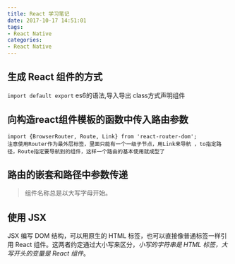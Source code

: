 ```yaml
---
title: React 学习笔记
date: 2017-10-17 14:51:01
tags:
- React Native
categories: 
- React Native
---
```


## 生成 React 组件的方式
`import default export`  es6的语法,导入导出
class方式声明组件

## 向构造react组件模板的函数中传入路由参数
```
import {BrowserRouter, Route, Link} from 'react-router-dom';
注意使用Router作为最外层标签，里面只能有一个一级子节点，用Link来导航 ，to指定路径，Route指定要导航到的组件，这样一个路由的基本使用就成型了
```

## 路由的嵌套和路径中参数传递

> 组件名称总是以大写字母开始。

## 使用 JSX
JSX 编写 DOM 结构，可以用原生的 HTML 标签，也可以直接像普通标签一样引用 React 组件。这两者约定通过大小写来区分，*小写的字符串是 HTML 标签，大写开头的变量是 React 组件*。
